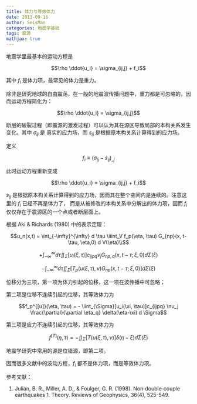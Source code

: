 ```yaml
---
title: 体力与等效体力
date: 2013-09-16
author: SeisMan
categories: 地震学基础
tags: 震源
mathjax: true
---
```


地震学里最基本的运动方程是

$$\rho \ddot{u_i} = \sigma_{ij,j} + f_i$$

其中 $f_i$ 是体力项，最常见的体力是重力。

除非是研究地球的自由震荡，在一般的地震波传播问题中，重力都是可忽略的，因而运动方程简化为：

$$\rho \ddot{u_i} = \sigma_{ij,j}$$

<!--more-->

断层的破裂过程（即震源的激发过程）可以认为其在源区导致局部的本构关系发生变化。其中 $\sigma_{ij}$ 是
真实的应力场，而 $s_{ij}$ 是根据原本构关系计算得到的应力场。

定义

$$f_i \equiv (\sigma_{ij}-s_{ij})_{,j}$$

此时运动方程重新变成

$$\rho \ddot{u_i} = \sigma_{ij,j} + f_i$$

$s_{ij}$ 是根据原本构关系计算得到的应力场，因而其在整个空间内是连续的。注意这里的 $f_i$ 已经不再是体力了，
而是从被修改的本构关系中分解出的体力项，因而 $f_i$ 仅仅存在于震源区的一个点或者断层面上。

根据 Aki & Richards (1980) 中的表示定理：

$$u_n(x,t) = \int_{-\infty}^{\infty} d \tau \iiint_V f_p(\eta, \tau) G_{np}(x, t-\tau, \eta,0) d V(\eta)\\$$

$$+ \int_{-\infty}^{\infty} d \tau \iint_{\Sigma} \left[u_i(\xi, \tau) \right] c_{ijpq} \nu_j G_{np,q}(x, t-\tau; \xi,0) d \Sigma(\xi)$$

$$- \int_{-\infty}^{\infty} d \tau \iint_{\Sigma} \left[T_p(u(\xi, \tau), \nu) G_{np}(x, t-\tau; \xi,0) \right] d \Sigma(\xi)$$

位移分为三项，第一项为体力引起的位移，这一项在波传播中可忽略；

第二项是位移不连续引起的位移，其等效体力为

$$f_p^{[u]}(\eta, \tau) = - \iint_{\Sigma}[u_i(\xi, \tau)]c_{ijpq} \nu_j \frac{\partial}{\partial \eta_q} \delta(\eta-\xi) d \Sigma$$

第三项是应力不连续引起的位移，其等效体力为

$$f^{[T]}(\eta, \tau) = - \iint_{\Sigma}[T(u(\xi,\tau),\nu)] \delta(\eta-\xi) d \Sigma(\xi)$$

地震学研究中常用的源是位错源，即第二项。

因而很多文献中的波动方程，$f_i$ 都不是体力项，而是等效体力项。

参考文献：

1.  Julian, B. R., Miller, A. D., & Foulger, G. R. (1998).
    Non‐double‐couple earthquakes 1. Theory. Reviews of Geophysics,
    36(4), 525-549.
